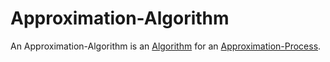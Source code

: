 # Approximation-Algorithm

An Approximation-Algorithm is an [Algorithm](250000006.md) for an [Approximation-Process](600156.md).
